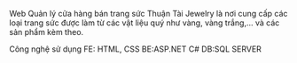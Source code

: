 Web Quản lý cửa hàng bán trang sức
Thuận Tài Jewelry là nơi cung cấp các loại trang sức được làm từ các vật liệu quý như vàng, vàng trắng,... và các sản phẩm kèm theo.

Công nghệ sử dụng
FE: HTML, CSS BE:ASP.NET C# DB:SQL SERVER
